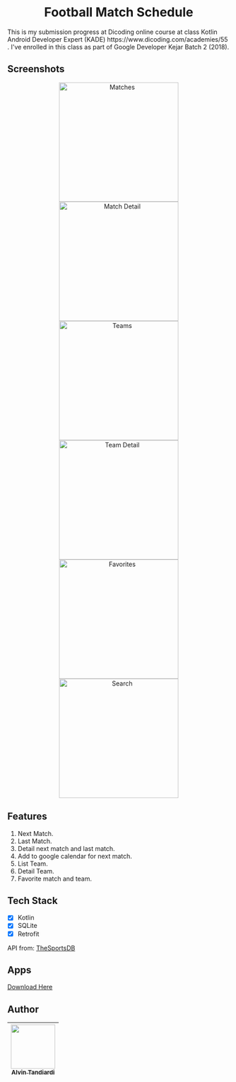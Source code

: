 <h1 align="center">
Football Match Schedule
</h1>
This is my submission progress at Dicoding online course at class Kotlin Android Developer Expert (KADE) https://www.dicoding.com/academies/55 . I've enrolled in this class as part of Google Developer Kejar Batch 2 (2018).

## Screenshots

<p align="center">
  <img src="screenshots/1.png" width="270" alt="Matches">
  <img src="screenshots/2.png" width="270" alt="Match Detail">
  <img src="screenshots/3.png" width="270" alt="Teams">
  <img src="screenshots/4.png" width="270" alt="Team Detail">
  <img src="screenshots/5.png" width="270" alt="Favorites">
  <img src="screenshots/6.png" width="270" alt="Search">
</p>

## Features

1. Next Match.
2. Last Match.
3. Detail next match and last match.
4. Add to google calendar for next match.
5. List Team.
6. Detail Team.
7. Favorite match and team.

## Tech Stack
- [x] Kotlin
- [x] SQLite
- [x] Retrofit

API from: <a href="https://www.thesportsdb.com/" title="TheSportsDB">TheSportsDB</a>

## Apps
<a href="https://drive.google.com/file/d/1teSvXQM9Eo_RmQ2Mud0SGQ65DcGUqE7t/view?usp=sharing" title="Football Match Schedule Apps">Download Here</a>

## Author
| [<img src="https://avatars1.githubusercontent.com/u/32356015?v=3" width="100px;"/><br /><sub><b>Alvin Tandiardi</b></sub>](https://github.com/alvintan05)<br /> |
| :-----------------------------------------------------------------------------------------------------------------------------------------------------------------: |
